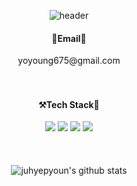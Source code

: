 <div align="center">
  
![header](https://capsule-render.vercel.app/api?type=waving&color=E7AFD5&height=250&text=Juhye's%20Github&desc=Welcome!&fontColor=FFFFFF&fontAlignY=35&fontSize=60&descSize=20&descAlign=70&descAlignY=55)

#### 📧Email📧  
yoyoung675<span>@</span>gmail.com
<br/><br/><br/>
#### ⚒️Tech Stack📧
<img src="https://img.shields.io/badge/Java-007396?style=flat-square&logo=Java&logoColor=white"/></a>
<img src="https://img.shields.io/badge/SpringBoot-6DB33F?style=flat-square&logo=SpringBoot&logoColor=white"/></a>
<img src="https://img.shields.io/badge/Mysql-4479A1?style=flat-square&logo=MySql&logoColor=white"/></a>
<img src="https://img.shields.io/badge/React-61DAFB?style=flat-square&logo=React&logoColor=white"/></a>
<br/><br/><br/><br/>
![juhyepyoun's github stats](https://github-readme-stats.vercel.app/api?username=juhyepyoun&show_icons=true&title_color=585858&icon_color=585858)

<!--
**juhyepyoun/juhyepyoun** is a ✨ _special_ ✨ repository because its `README.md` (this file) appears on your GitHub profile.

Here are some ideas to get you started:

- 🔭 I’m currently working on ...
- 🌱 I’m currently learning ...
- 👯 I’m looking to collaborate on ...
- 🤔 I’m looking for help with ...
- 💬 Ask me about ...
- 📫 How to reach me: ...
- 😄 Pronouns: ...
- ⚡ Fun fact: ...
-->
</div>
